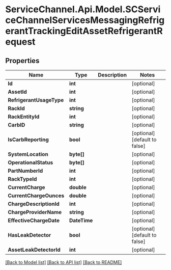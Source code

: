 # ServiceChannel.Api.Model.SCServiceChannelServicesMessagingRefrigerantTrackingEditAssetRefrigerantRequest

## Properties

Name | Type | Description | Notes
------------ | ------------- | ------------- | -------------
**Id** | **int** |  | [optional] 
**AssetId** | **int** |  | [optional] 
**RefrigerantUsageType** | **int** |  | [optional] 
**RackId** | **string** |  | [optional] 
**RackEntityId** | **int** |  | [optional] 
**CarbID** | **string** |  | [optional] 
**IsCarbReporting** | **bool** |  | [optional] [default to false]
**SystemLocation** | **byte[]** |  | [optional] 
**OperationalStatus** | **byte[]** |  | [optional] 
**PartNumberId** | **int** |  | [optional] 
**RackTypeId** | **int** |  | [optional] 
**CurrentCharge** | **double** |  | [optional] 
**CurrentChargeOunces** | **double** |  | [optional] 
**ChargeDescriptionId** | **int** |  | [optional] 
**ChargeProviderName** | **string** |  | [optional] 
**EffectiveChargeDate** | **DateTime** |  | [optional] 
**HasLeakDetector** | **bool** |  | [optional] [default to false]
**AssetLeakDetectorId** | **int** |  | [optional] 

[[Back to Model list]](../README.md#documentation-for-models) [[Back to API list]](../README.md#documentation-for-api-endpoints) [[Back to README]](../README.md)

